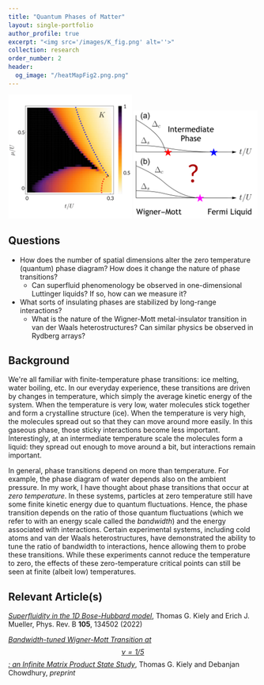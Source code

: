```yaml
---
title: "Quantum Phases of Matter"
layout: single-portfolio
author_profile: true
excerpt: "<img src='/images/K_fig.png' alt=''>"
collection: research
order_number: 2
header: 
  og_image: "/heatMapFig2.png.png"
---
```


<p float="left">
  <img src="/images/K_fig.png" alt="isolated" width="250"/>
  <img src="/images/schematic_WM_fig.png" alt="isolated" width="250"/>
</p>

## Questions
- How does the number of spatial dimensions alter the zero temperature (quantum) phase diagram? How does it change the nature of phase transitions?
  - Can superfluid phenomenology be observed in one-dimensional Luttinger liquids? If so, how can we measure it?
- What sorts of insulating phases are stabilized by long-range interactions?
  - What is the nature of the Wigner-Mott metal-insulator transition in van der Waals heterostructures? Can similar physics be observed in Rydberg arrays?

## Background

We're all familiar with finite-temperature phase transitions: ice melting, water boiling, etc. In our everyday experience, these transitions are driven by changes in temperature, which simply the average kinetic energy of the system. When the temperature is very low, water molecules stick together and form a crystalline structure (ice). When the temperature is very high, the molecules spread out so that they can move around more easily. In this gaseous phase, those sticky interactions become less important. Interestingly, at an intermediate temperature scale the molecules form a liquid: they spread out enough to move around a bit, but interactions remain important.

In general, phase transitions depend on more than temperature. For example, the phase diagram of water depends also on the ambient pressure. In my work, I have thought about phase transitions that occur at _zero temperature_. In these systems, particles at zero temperature still have some finite kinetic energy due to quantum fluctuations. Hence, the phase transition depends on the ratio of those quantum fluctuations (which we refer to with an energy scale called the _bandwidth_) and the energy associated with interactions. Certain experimental systems, including cold atoms and van der Waals heterostructures, have demonstrated the ability to tune the ratio of bandwidth to interactions, hence allowing them to probe these transitions. While these experiments cannot reduce the temperature to zero, the effects of these zero-temperature critical points can still be seen at finite (albeit low) temperatures.

<!-- ## What is a superfluid?

Superfluidity is probably one of the most well-known macroscopic manifestations of quantum mechanics. As a phase of matter, it is generally defined in terms of two distinct phenomena: _irrotationality_ (otherwise known as the Hess-Fairbanks effect) and _metastable superflow_. These can be visualized with a simple (albeit handwaving) thought experiment. Consider a drinking glass filled with some superfluid substance.
  - Irrotationality: Now imagine slowly but continuously rotating the drinking glass. An ordinary fluid would eventually begin to rotate with the glass. The time it would take to begin rotating would depend on its viscosity. A superfulid, by contrast, can be considered to have _zero viscosity_, and consequently it would never rotate. Of course, one has to be somewhat careful about what "slow" rotation really means.
  - Metastable superflow: Now imagine we've rotated the glass quickly enough to get the superfluid rotating. This can be done with sufficiently violent rotation. The superfluid is moving with the glass, but now we _stop_ rotating the glass. The fact that the superfluid state supports metastable superflow means that the fluid will continue to rotate, in spite of the friction on the walls of the glass. As with the Hess-Faibanks effect, this rotating state will last for astronomically long timescales.

The distinction between these conditions is rather subtle. I attempted a more careful (and technical) explanation as a part of my [A Exam](\files\Erich_A_Exam.pdf), but perhaps one would be better off just reading Leggett's short [review article](https://journals.aps.org/rmp/abstract/10.1103/RevModPhys.71.S318) on the subject.

## Why one dimension?

This relates to the question of why superfluidity happens in the first place. The classic textbook picture of a superfluid is a three-dimensional Bose gas that's cooled to lower and lower temperatures. The bosonic nature of the particles is important: while fermions (e.g. electrons) obey the Pauli exclusion principle and cannot occupy the same quantum state, bosons have no such constraint. Below a certain temperature, one finds that a macroscopic number of bosons preferentially occupy the lowest-energy single-particle state of the system. This is known as _Bose-Einstein condensation_.

Superfluidity is often associated with Bose-Einstein condensation, which is when a system of bosonic particles becomes phase-coherent across macroscopic length scales. "Normal" superfluids will often see signatures of Bose-Einstein condensation occur at the same time as the onset of superfluid phenomenology. In one dimension, however, strong quantum fluctuations prevent macroscopic phase coherence from occuring. What, then, is the fate of one-dimensional superfluids?

## What did we do?

This question, as well as a multitude of answers, has existed in the literature for quite some time. The knee-jerk answer is that superfluidity cannot occur in one dimension, and there are quite a few reasons to think this. In our paper, however, we take a contrasting view.  -->

## Relevant Article(s)

[_Superfluidity in the 1D Bose-Hubbard model_](https://arxiv.org/abs/2202.00669), Thomas G. Kiely and Erich J. Mueller, Phys. Rev. B __105__, 134502 (2022)

[_Bandwidth-tuned Wigner-Mott Transition at $$\nu=1/5$$: an Infinite Matrix Product State Study_](https://arxiv.org/abs/2305.13355), Thomas G. Kiely and Debanjan Chowdhury, _preprint_